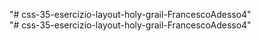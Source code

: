 "# css-35-esercizio-layout-holy-grail-FrancescoAdesso4"  
"# css-35-esercizio-layout-holy-grail-FrancescoAdesso4"  
